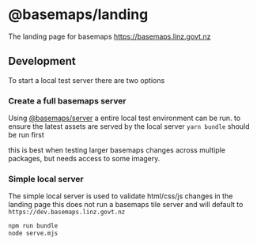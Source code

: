 # @basemaps/landing

The landing page for basemaps https://basemaps.linz.govt.nz

## Development

To start a local test server there are two options

### Create a full basemaps server

Using [@basemaps/server](../server/README.md) a entire local test environment can be run. to ensure the latest assets are served by the local server `yarn bundle` should be run first

this is best when testing larger basemaps changes across multiple packages, but needs access to some imagery.

### Simple local server

The simple local server is used to validate html/css/js changes in the landing page this does not run a basemaps tile server and will default to `https://dev.basemaps.linz.govt.nz`

```bash
npm run bundle
node serve.mjs
```
